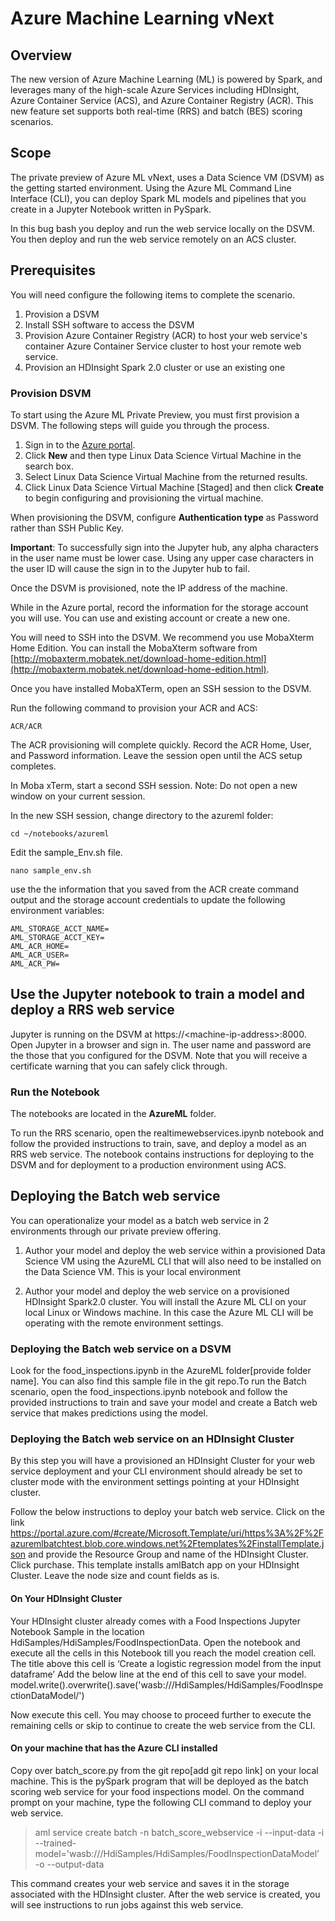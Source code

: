 # Azure Machine Learning vNext

## Overview

The new version of Azure Machine Learning (ML) is powered by Spark, and leverages many of the high-scale Azure Services including HDInsight, Azure Container Service (ACS), and Azure Container Registry (ACR). This new feature set supports both real-time (RRS) and batch (BES) scoring scenarios.

## Scope

The private preview of Azure ML vNext, uses a Data Science VM (DSVM) as the getting started environment. Using the Azure ML Command Line Interface (CLI), you can deploy Spark ML models and pipelines that you create in a Jupyter Notebook written in PySpark.

In this bug bash you deploy and run the web service locally on the DSVM. You then deploy and run the web service remotely on an ACS cluster. 

## Prerequisites

You will need configure the following items to complete the scenario.

1. Provision a DSVM
2. Install SSH software to access the DSVM
3. Provision Azure Container Registry (ACR) to host your web service's container Azure Container Service cluster to host your remote web service.
4. Provision an HDInsight Spark 2.0 cluster or use an existing one


### Provision DSVM

To start using the Azure ML Private Preview, you must first provision a DSVM. The following steps will guide you through the process.

1. Sign in to the [Azure portal](https://portal.azure.com).
2. Click **New** and then type Linux Data Science Virtual Machine in the search box.
3. Select Linux Data Science Virtual Machine from the returned results.
4. Click Linux Data Science Virtual Machine [Staged] and then click **Create** to begin configuring and provisioning the virtual machine. 

When provisioning the DSVM, configure **Authentication type** as Password rather than SSH Public Key. 

**Important**: To successfully sign into the Jupyter hub, any alpha characters in the user name must be lower case. Using any upper case characters in the user ID will cause the sign in to the Jupyter hub to fail.

Once the DSVM is provisioned, note the IP address of the machine.

While in the Azure portal, record the information for the storage account you will use. You can use and existing account or create a new one.

You will need to SSH into the DSVM. We recommend you use MobaXterm Home Edition. You can install the MobaXterm software from [http://mobaxterm.mobatek.net/download-home-edition.html](http://mobaxterm.mobatek.net/download-home-edition.html).

Once you have installed MobaXTerm, open an SSH session to the DSVM.

Run the following command to provision your ACR and ACS:

	ACR/ACR

The ACR provisioning will complete quickly. Record the ACR Home, User, and Password information. Leave the session open until the ACS setup completes.

In Moba xTerm, start a second SSH session. Note: Do not open a new window on your current session.

In the new SSH session, change directory to the azureml folder:

```
cd ~/notebooks/azureml
```

Edit the sample_Env.sh file.


```
nano sample_env.sh
```
use the the information that you saved from the ACR create command output and the storage account credentials to update the following environment variables:

```
AML_STORAGE_ACCT_NAME=
AML_STORAGE_ACCT_KEY=
AML_ACR_HOME=
AML_ACR_USER=
AML_ACR_PW=
```

## Use the Jupyter notebook to train a model and deploy a RRS web service

Jupyter is running on the DSVM at https://&lt;machine-ip-address&gt;:8000. Open Jupyter in a browser and sign in. The user name and password are the those that you configured for the DSVM.  Note that you will receive a certificate warning that you can safely click through. 

### Run the Notebook 

The notebooks are located in the **AzureML** folder. 

To run the RRS scenario, open the realtimewebservices.ipynb notebook and follow the provided instructions to train, save, and deploy a model as an RRS web service.  The notebook contains instructions for deploying to the DSVM and for deployment to a production environment using ACS.

## Deploying the Batch web service

You can operationalize your model as a batch web service in 2 environments through our private preview offering.

1. Author your model and deploy the web service within a provisioned Data Science VM using the AzureML CLI that will also need to be installed on the Data Science VM. This is your local environment

2. Author your model and deploy the web service on a provisioned HDInsight Spark2.0 cluster. You will install the Azure ML CLI on your local Linux or Windows machine. In this case the Azure ML CLI will be operating with the remote environment settings.

### Deploying the Batch web service on a DSVM

Look for the food_inspections.ipynb in the AzureML folder[provide folder name]. You can also find this sample file in the git repo.To run the Batch scenario, open the food_inspections.ipynb notebook and follow the provided instructions to train and save your model and create a Batch web service that makes predictions using the model.

### Deploying the Batch web service on an HDInsight Cluster

By this step you will have a provisioned an HDInsight Cluster for your web service deployment and your CLI environment should already be set to cluster mode with the environment settings pointing at your HDInsight cluster. 

Follow the below instructions to deploy your batch web service. 
Click on the link https://portal.azure.com/#create/Microsoft.Template/uri/https%3A%2F%2Fazuremlbatchtest.blob.core.windows.net%2Ftemplates%2FinstallTemplate.json and provide the Resource Group and name of the HDInsight Cluster. Click purchase. This template installs amlBatch app on your HDInsight Cluster. Leave the node size and count fields as is.

#### On Your HDInsight Cluster

Your HDInsight cluster already comes with a Food Inspections Jupyter Notebook Sample in the location HdiSamples/HdiSamples/FoodInspectionData.
Open the notebook and execute all the cells in this Notebook till you reach the model creation cell. The title above this cell is ‘Create a logistic regression model from the input dataframe’
Add the below line at the end of this cell to save your model.
model.write().overwrite().save('wasb:///HdiSamples/HdiSamples/FoodInspectionDataModel/')

Now execute this cell. You may choose to proceed further to execute the remaining cells or skip to continue to create the web service from the CLI.

#### On your machine that has the Azure CLI installed

Copy over batch_score.py from the git repo[add git repo link] on your local machine. 
This is the pySpark program that will be deployed as the batch scoring web service for your food inspections model.
On the command prompt on your machine, type the following CLI command to deploy your web service.

>aml service create batch -n batch_score_webservice -i --input-data -i --trained-model='wasb:///HdiSamples/HdiSamples/FoodInspectionDataModel’ -o --output-data

This command creates your web service and saves it in the storage associated with the HDInsight cluster. After the web service is created, you will see instructions to run jobs against this web service.

